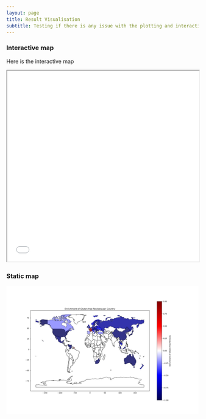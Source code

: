 ```yaml
---
layout: page
title: Result Visualisation
subtitle: Testing if there is any issue with the plotting and interactive plot
---
```


### Interactive map

Here is the interactive map

<div>
    <iframe src="/assets/html/gf_reviews_map.html" width='100%' height='500'></iframe>
</div>

### Static map

![Static map](/assets/img_ada/static_map.png)